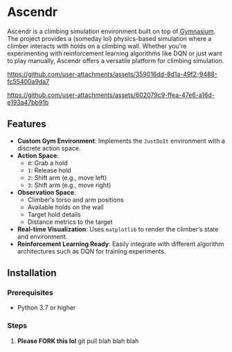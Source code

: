 # Ascendr

Ascendr is a climbing simulation environment built on top of [Gymnasium](https://gymnasium.farama.org/). The project provides a (someday lol) physics-based simulation where a climber interacts with holds on a climbing wall. Whether you're experimenting with reinforcement learning algorithms like DQN or just want to play manually, Ascendr offers a versatile platform for climbing simulation.


https://github.com/user-attachments/assets/359016dd-8d1a-49f2-9488-fc55400a9da7



https://github.com/user-attachments/assets/602079c9-ffea-47e6-a16d-e193a47bb91b


## Features

- **Custom Gym Environment**: Implements the `JustDoIt` environment with a discrete action space.
- **Action Space**:
  - `0`: Grab a hold
  - `1`: Release hold
  - `2`: Shift arm (e.g., move left)
  - `3`: Shift arm (e.g., move right)
- **Observation Space**:
  - Climber’s torso and arm positions
  - Available holds on the wall
  - Target hold details
  - Distance metrics to the target
- **Real-time Visualization**: Uses `matplotlib` to render the climber’s state and environment.
- **Reinforcement Learning Ready**: Easily integrate with different algorithm architectures such as DQN for training experiments.

## Installation

### Prerequisites

- Python 3.7 or higher

### Steps

1. **Please FORK this lol**
   git pull blah blah blah

